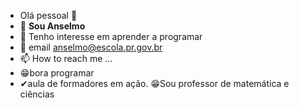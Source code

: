 - Olá pessoal 💙
- 👀 **Sou Anselmo**
- 🌱 Tenho interesse em aprender a programar
- 💞️ email anselmo@escola.pr.gov.br
- 📫 How to reach me ...
- 😁bora programar
- ✔aula de formadores em ação.
😁Sou professor de matemática e ciências

<!---
amodu14/amodu14 is a ✨ special ✨ repository because its `README.md` (this file) appears on your GitHub profile.
You can click the Preview link to take a look at your changes.
--->
